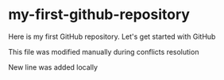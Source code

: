 # my-first-github-repository

Here is my first GitHub repository. Let's get started with GitHub

This file was modified manually during conflicts resolution

New line was added locally
